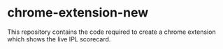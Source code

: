 # chrome-extension-new
This repository contains the code required to create a chrome extension which shows the live IPL scorecard.

